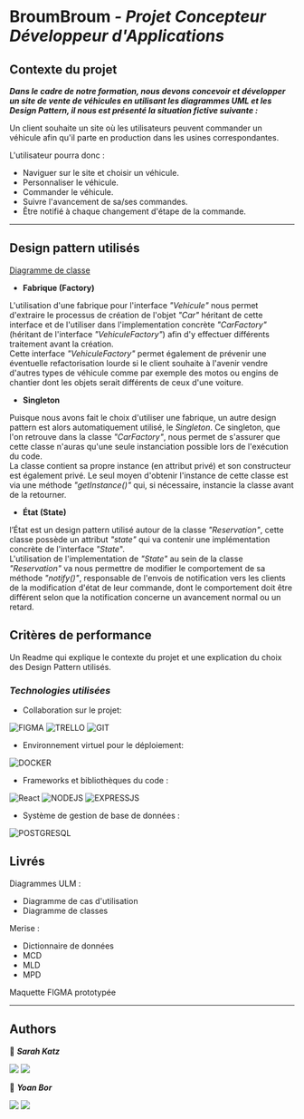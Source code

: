 # **BroumBroum** _- Projet Concepteur Développeur d'Applications_

## Contexte du projet

**_Dans le cadre de notre formation, nous devons concevoir et développer un site de vente de véhicules en utilisant les diagrammes UML et les Design Pattern, il nous est présenté la situation fictive suivante :_**

Un client souhaite un site où les utilisateurs peuvent commander un véhicule afin qu'il parte en production dans les usines correspondantes.

L'utilisateur pourra donc :

-   Naviguer sur le site et choisir un véhicule.
-   Personnaliser le véhicule.
-   Commander le véhicule.
-   Suivre l'avancement de sa/ses commandes.
-   Être notifié à chaque changement d'étape de la commande.

___
## Design pattern utilisés
<a href="https://github.com/yoanbor/Brief-Site-d-achat/blob/dev/docs/uml/Class%20diagram.png">Diagramme de classe</a>

- **Fabrique (Factory)**

L'utilisation d'une fabrique pour l'interface *"Vehicule"* nous permet d'extraire le processus de création de l'objet *"Car"* héritant de cette interface et de l'utiliser dans l'implementation concrète *"CarFactory"* (héritant de l'interface *"VehiculeFactory"*) afin d'y effectuer différents traitement avant la création. <br>
Cette interface *"VehiculeFactory"* permet également de prévenir une éventuelle refactorisation lourde si le client souhaite à l'avenir vendre d'autres types de véhicule comme par exemple des motos ou engins de chantier dont les objets serait différents de ceux d'une voiture.

- **Singleton**

Puisque nous avons fait le choix d'utiliser une fabrique, un autre design pattern est alors automatiquement utilisé, le *Singleton*.
Ce singleton, que l'on retrouve dans la classe *"CarFactory"*,  nous permet de s'assurer que cette classe n'auras qu'une seule instanciation possible lors de l'exécution du code. <br>
La classe contient sa propre instance (en attribut privé) et son constructeur est également privé. Le seul moyen d'obtenir l'instance de cette classe est via une méthode *"getInstance()"* qui, si nécessaire, instancie la classe avant de la retourner.

- **État (State)**

l’État est un design pattern utilisé autour de la classe *"Reservation"*, cette classe possède un attribut *"state"* qui va contenir une implémentation concrète de l'interface *"State*". <br>
L'utilisation de l'implementation de *"State"* au sein de la classe *"Reservation"* va nous permettre de modifier le comportement de sa méthode *"notify()"*, responsable de l'envois de notification vers les clients de la modification d'état de leur commande, dont le comportement doit être différent selon que la notification concerne un avancement normal ou un retard.

## Critères de performance

Un Readme qui explique le contexte du projet et une explication du choix des Design Pattern utilisés.

### _Technologies utilisées_

-   Collaboration sur le projet:

![FIGMA](https://img.shields.io/badge/Figma-F24E1E?style=for-the-badge&logo=figma&logoColor=white)
![TRELLO](https://img.shields.io/badge/Trello-0052CC?style=for-the-badge&logo=trello&logoColor=white)
![GIT](https://img.shields.io/badge/GIT-E44C30?style=for-the-badge&logo=git&logoColor=white)

-   Environnement virtuel pour le déploiement:

![DOCKER](https://img.shields.io/badge/Docker-2CA5E0?style=for-the-badge&logo=docker&logoColor=white)

-   Frameworks et bibliothèques du code :

![React](https://img.shields.io/badge/React-20232A?style=for-the-badge&logo=react&logoColor=61DAFB)
![NODEJS](https://img.shields.io/badge/Node%20js-339933?style=for-the-badge&logo=nodedotjs&logoColor=white)
![EXPRESSJS](https://img.shields.io/badge/Express%20js-000000?style=for-the-badge&logo=express&logoColor=white)

-   Système de gestion de base de données :

![POSTGRESQL](https://img.shields.io/badge/PostgreSQL-316192?style=for-the-badge&logo=postgresql&logoColor=white)

## **Livrés**

Diagrammes ULM :

-   Diagramme de cas d'utilisation
-   Diagramme de classes

Merise :

-   Dictionnaire de données
-   MCD
-   MLD
-   MPD

Maquette FIGMA prototypée

---

## **Authors**

👤 **_Sarah Katz_**

<a href="https://github.com/Sarah-Katz"><img src="https://img.shields.io/badge/GitHub-100000?style=for-the-badge&logo=github&logoColor=white"></img></a>
<a href="https://www.linkedin.com/in/sarah-katz-dev/"><img src="https://img.shields.io/badge/LinkedIn-0077B5?style=for-the-badge&logo=linkedin&logoColor=white"></img></a>

👤 **_Yoan Bor_**

<a href="https://github.com/yoanbor"><img src="https://img.shields.io/badge/GitHub-100000?style=for-the-badge&logo=github&logoColor=white"></img></a>
<a href="www.linkedin.com/in/yoan-bor"><img src="https://img.shields.io/badge/LinkedIn-0077B5?style=for-the-badge&logo=linkedin&logoColor=white"></img></a>
